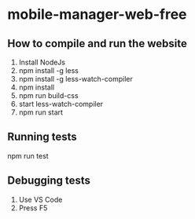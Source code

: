 # mobile-manager-web-free

## How to compile and run the website
 1. Install NodeJs
 2. npm install -g less
 3. npm install -g less-watch-compiler
 4. npm install
 5. npm run build-css
 6. start less-watch-compiler
 7. npm run start

 ## Running tests
 npm run test

 ## Debugging tests
 1. Use VS Code
 2. Press F5

